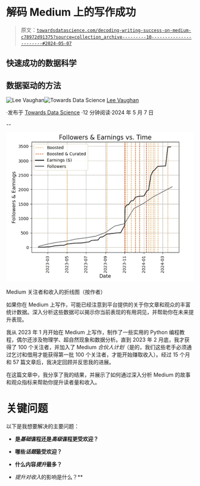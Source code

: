 # 解码 Medium 上的写作成功

> 原文：[`towardsdatascience.com/decoding-writing-success-on-medium-c78972d91375?source=collection_archive---------10-----------------------#2024-05-07`](https://towardsdatascience.com/decoding-writing-success-on-medium-c78972d91375?source=collection_archive---------10-----------------------#2024-05-07)

## 快速成功的数据科学

## **数据驱动的方法**

[](https://medium.com/@lee_vaughan?source=post_page---byline--c78972d91375--------------------------------)![Lee Vaughan](https://medium.com/@lee_vaughan?source=post_page---byline--c78972d91375--------------------------------)[](https://towardsdatascience.com/?source=post_page---byline--c78972d91375--------------------------------)![Towards Data Science](https://towardsdatascience.com/?source=post_page---byline--c78972d91375--------------------------------) [Lee Vaughan](https://medium.com/@lee_vaughan?source=post_page---byline--c78972d91375--------------------------------)

·发布于 [Towards Data Science](https://towardsdatascience.com/?source=post_page---byline--c78972d91375--------------------------------) ·12 分钟阅读·2024 年 5 月 7 日

--

![](img/bb13eb783ea0f3c0cf798cd05aa06bbe.png)

Medium 关注者和收入的折线图（按作者）

如果你在 Medium 上写作，可能已经注意到平台提供的关于你文章和观众的丰富统计数据。深入分析这些数据可以揭示你当前表现的有用洞见，并帮助你在未来提升表现。

我从 2023 年 1 月开始在 Medium 上写作，制作了一些实用的 Python 编程教程，偶尔还涉及物理学、超自然现象和数据分析。直到 2023 年 2 月底，我才获得了 100 个关注者，并加入了 Medium *合伙人计划*（是的，我们这些老手必须通过乞讨和借用才能获得第一批 100 个关注者，才能开始赚取收入）。经过 15 个月和 57 篇文章后，我决定回顾并反思我的进展。

在这篇文章中，我分享了我的结果，并展示了如何通过深入分析 Medium 的故事和观众指标来帮助你提升读者量和收入。

# 关键问题

以下是我想要解决的主要问题：

+   **是*基础*课程还是*高级*课程更受欢迎？**

+   **哪些*话题*最受欢迎？**

+   **什么内容*提升*最多？**

+   ***提升*对*收入*的影响是什么？**
